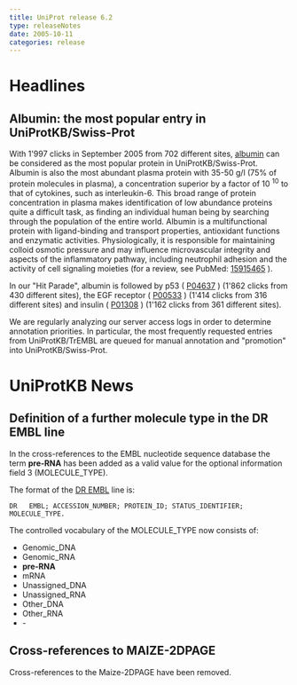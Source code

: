 ```yaml
---
title: UniProt release 6.2
type: releaseNotes
date: 2005-10-11
categories: release
---
```


# Headlines

## Albumin: the most popular entry in UniProtKB/Swiss-Prot

With 1'997 clicks in September 2005 from 702 different sites, [albumin](http://www.uniprot.org/uniprotkb?query=albumin+AND+reviewed%3Ayes) can be considered as the most popular protein in UniProtKB/Swiss-Prot. Albumin is also the most abundant plasma protein with 35-50 g/l (75% of protein molecules in plasma), a concentration superior by a factor of 10 <sup>10</sup> to that of cytokines, such as interleukin-6. This broad range of protein concentration in plasma makes identification of low abundance proteins quite a difficult task, as finding an individual human being by searching through the population of the entire world. Albumin is a multifunctional protein with ligand-binding and transport properties, antioxidant functions and enzymatic activities. Physiologically, it is responsible for maintaining colloid osmotic pressure and may influence microvascular integrity and aspects of the inflammatory pathway, including neutrophil adhesion and the activity of cell signaling moieties (for a review, see PubMed: [15915465](http://view.ncbi.nlm.nih.gov/pubmed/15915465) ).

In our "Hit Parade", albumin is followed by p53 ( [P04637](http://www.uniprot.org/uniprotkb/P04637) ) (1'862 clicks from 430 different sites), the EGF receptor ( [P00533](http://www.uniprot.org/uniprotkb/P00533) ) (1'414 clicks from 316 different sites) and insulin ( [P01308](http://www.uniprot.org/uniprotkb/P01308) ) (1'162 clicks from 361 different sites).

We are regularly analyzing our server access logs in order to determine annotation priorities. In particular, the most frequently requested entries from UniProtKB/TrEMBL are queued for manual annotation and "promotion" into UniProtKB/Swiss-Prot.

# UniProtKB News

## Definition of a further molecule type in the DR EMBL line

In the cross-references to the EMBL nucleotide sequence database the term **pre-RNA** has been added as a valid value for the optional information field 3 (MOLECULE_TYPE).

The format of the [DR EMBL](https://ftp.uniprot.org/pub/databases/uniprot/current_release/knowledgebase/complete/docs/userman.htm#DR_EMBL) line is:

    DR   EMBL; ACCESSION_NUMBER; PROTEIN_ID; STATUS_IDENTIFIER; MOLECULE_TYPE.

The controlled vocabulary of the MOLECULE_TYPE now consists of:

- Genomic_DNA
- Genomic_RNA
- **pre-RNA**
- mRNA
- Unassigned_DNA
- Unassigned_RNA
- Other_DNA
- Other_RNA
- \-

## Cross-references to MAIZE-2DPAGE

Cross-references to the Maize-2DPAGE have been removed.
